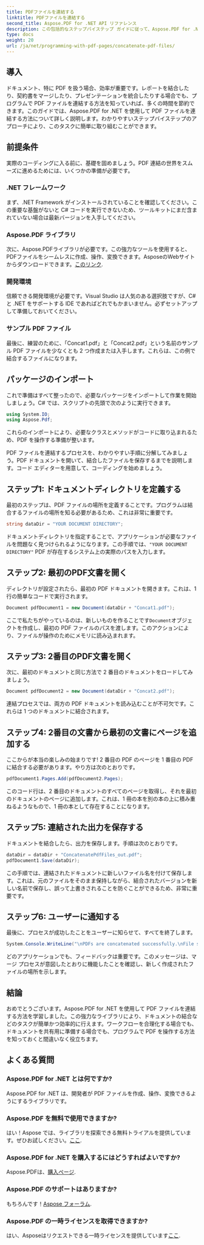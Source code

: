 ```yaml
---
title: PDFファイルを連結する
linktitle: PDFファイルを連結する
second_title: Aspose.PDF for .NET API リファレンス
description: この包括的なステップバイステップ ガイドに従って、Aspose.PDF for .NET を使用して PDF ファイルを簡単に連結します。
type: docs
weight: 20
url: /ja/net/programming-with-pdf-pages/concatenate-pdf-files/
---
```

## 導入

ドキュメント、特に PDF を扱う場合、効率が重要です。レポートを結合したり、契約書をマージしたり、プレゼンテーションを統合したりする場合でも、プログラムで PDF ファイルを連結する方法を知っていれば、多くの時間を節約できます。このガイドでは、Aspose.PDF for .NET を使用して PDF ファイルを連結する方法について詳しく説明します。わかりやすいステップバイステップのアプローチにより、このタスクに簡単に取り組むことができます。

## 前提条件

実際のコーディングに入る前に、基礎を固めましょう。PDF 連結の世界をスムーズに進めるためには、いくつかの準備が必要です。

### .NET フレームワーク

まず、.NET Framework がインストールされていることを確認してください。この重要な基盤がないと C# コードを実行できないため、ツールキットにまだ含まれていない場合は最新バージョンを入手してください。

### Aspose.PDF ライブラリ

次に、Aspose.PDFライブラリが必要です。この強力なツールを使用すると、PDFファイルをシームレスに作成、操作、変換できます。AsposeのWebサイトからダウンロードできます。[このリンク](https://releases.aspose.com/pdf/net/).

### 開発環境

信頼できる開発環境が必要です。Visual Studio は人気のある選択肢ですが、C# と .NET をサポートする IDE であればどれでもかまいません。必ずセットアップして準備しておいてください。

### サンプル PDF ファイル

最後に、練習のために、「Concat1.pdf」と「Concat2.pdf」という名前のサンプル PDF ファイルを少なくとも 2 つ作成または入手します。これらは、この例で結合するファイルになります。

## パッケージのインポート

これで準備はすべて整ったので、必要なパッケージをインポートして作業を開始しましょう。C# では、スクリプトの先頭で次のように実行できます。

```csharp
using System.IO;
using Aspose.Pdf;
```

これらのインポートにより、必要なクラスとメソッドがコードに取り込まれるため、PDF を操作する準備が整います。

PDF ファイルを連結するプロセスを、わかりやすい手順に分解してみましょう。PDF ドキュメントを開いて、結合したファイルを保存するまでを説明します。コード エディターを用意して、コーディングを始めましょう。

## ステップ1: ドキュメントディレクトリを定義する

最初のステップは、PDF ファイルの場所を定義することです。プログラムは結合するファイルの場所を知る必要があるため、これは非常に重要です。

```csharp
string dataDir = "YOUR DOCUMENT DIRECTORY";
```

ドキュメントディレクトリを指定することで、アプリケーションが必要なファイルを問題なく見つけられるようになります。この手順では、`"YOUR DOCUMENT DIRECTORY"` PDF が存在するシステム上の実際のパスを入力します。

## ステップ2: 最初のPDF文書を開く

ディレクトリが設定されたら、最初の PDF ドキュメントを開きます。これは、1 行の簡単なコードで実行されます。

```csharp
Document pdfDocument1 = new Document(dataDir + "Concat1.pdf");
```

ここで私たちがやっているのは、新しいものを作ることです`Document`オブジェクトを作成し、最初の PDF ファイルのパスを渡します。このアクションにより、ファイルが操作のためにメモリに読み込まれます。

## ステップ3: 2番目のPDF文書を開く

次に、最初のドキュメントと同じ方法で 2 番目のドキュメントをロードしてみましょう。

```csharp
Document pdfDocument2 = new Document(dataDir + "Concat2.pdf");
```

連結プロセスでは、両方の PDF ドキュメントを読み込むことが不可欠です。これらは 1 つのドキュメントに結合されます。

## ステップ4: 2番目の文書から最初の文書にページを追加する

ここからが本当の楽しみの始まりです! 2 番目の PDF のページを 1 番目の PDF に結合する必要があります。やり方は次のとおりです。

```csharp
pdfDocument1.Pages.Add(pdfDocument2.Pages);
```

このコード行は、2 番目のドキュメントのすべてのページを取得し、それを最初のドキュメントのページに追加します。これは、1 冊の本を別の本の上に積み重ねるようなもので、1 冊の本として存在することになります。

## ステップ5: 連結された出力を保存する

ドキュメントを結合したら、出力を保存します。手順は次のとおりです。

```csharp
dataDir = dataDir + "ConcatenatePdfFiles_out.pdf";
pdfDocument1.Save(dataDir);
```

この手順では、連結されたドキュメントに新しいファイル名を付けて保存します。これは、元のファイルをそのまま保持しながら、結合されたバージョンを新しい名前で保存し、誤って上書きされることを防ぐことができるため、非常に重要です。

## ステップ6: ユーザーに通知する

最後に、プロセスが成功したことをユーザーに知らせて、すべてを終了します。

```csharp
System.Console.WriteLine("\nPDFs are concatenated successfully.\nFile saved at " + dataDir);
```

どのアプリケーションでも、フィードバックは重要です。このメッセージは、マージ プロセスが意図したとおりに機能したことを確認し、新しく作成されたファイルの場所を示します。

## 結論

おめでとうございます。Aspose.PDF for .NET を使用して PDF ファイルを連結する方法を学習しました。この強力なライブラリにより、ドキュメントの結合などのタスクが簡単かつ効率的に行えます。ワークフローを合理化する場合でも、ドキュメントを共有用に準備する場合でも、プログラムで PDF を操作する方法を知っておくと間違いなく役立ちます。


## よくある質問

### Aspose.PDF for .NET とは何ですか?  
Aspose.PDF for .NET は、開発者が PDF ファイルを作成、操作、変換できるようにするライブラリです。

### Aspose.PDF を無料で使用できますか?  
はい！Aspose では、ライブラリを探索できる無料トライアルを提供しています。ぜひお試しください。[ここ](https://releases.aspose.com/).

### Aspose.PDF for .NET を購入するにはどうすればよいですか?  
Aspose.PDFは、[購入ページ](https://purchase.aspose.com/buy).

### Aspose.PDF のサポートはありますか?  
もちろんです！[Aspose フォーラム](https://forum.aspose.com/c/pdf/10).

### Aspose.PDF の一時ライセンスを取得できますか?  
はい、Asposeはリクエストできる一時ライセンスを提供しています[ここ](https://purchase.aspose.com/temporary-license/).